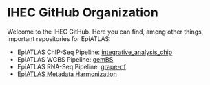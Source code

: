 # IHEC GitHub Organization
Welcome to the IHEC GitHub.
Here you can find, among other things, important repositories for EpiATLAS:
* EpiATLAS ChIP-Seq Pipeline: [integrative_analysis_chip](https://github.com/IHEC/integrative_analysis_chip)
* EpiATLAS WGBS Pipeline: [gemBS](https://github.com/IHEC/gemBS)
* EpiATLAS RNA-Seq Pipeline: [grape-nf](https://github.com/IHEC/grape-nf)
* [EpiATLAS Metadata Harmonization](https://github.com/IHEC/epiATLAS-metadata-harmonization/releases)
